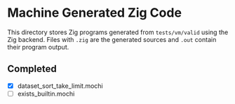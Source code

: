 # Machine Generated Zig Code

This directory stores Zig programs generated from `tests/vm/valid` using the
Zig backend.  Files with `.zig` are the generated sources and `.out` contain
their program output.

## Completed

- [x] dataset_sort_take_limit.mochi
- [ ] exists_builtin.mochi
